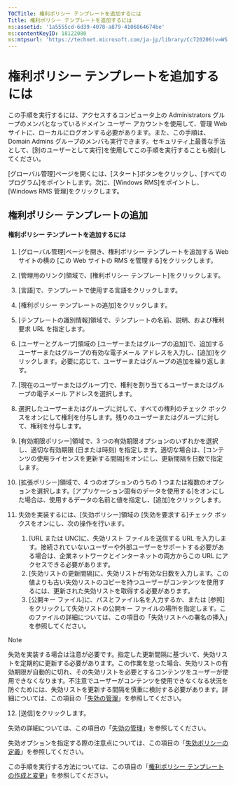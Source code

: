 ```yaml
---
TOCTitle: 権利ポリシー テンプレートを追加するには
Title: 権利ポリシー テンプレートを追加するには
ms:assetid: '1a5555cd-6d39-4078-a879-4106864674be'
ms:contentKeyID: 18122080
ms:mtpsurl: 'https://technet.microsoft.com/ja-jp/library/Cc720206(v=WS.10)'
---
```


権利ポリシー テンプレートを追加するには
=======================================

この手順を実行するには、アクセスするコンピュータ上の Administrators グループのメンバとなっているドメイン ユーザー アカウントを使用して、管理 Web サイトに、ローカルにログオンする必要があります。また、この手順は、Domain Admins グループのメンバも実行できます。セキュリティ上最善な手法として、\[別のユーザーとして実行\]を使用してこの手順を実行することも検討してください。

\[グローバル管理\]ページを開くには、\[スタート\]ボタンをクリックし、\[すべてのプログラム\]をポイントします。次に、\[Windows RMS\]をポイントし、\[Windows RMS 管理\]をクリックします。

権利ポリシー テンプレートの追加
-------------------------------

#### 権利ポリシー テンプレートを追加するには

1.  \[グローバル管理\]ページを開き、権利ポリシー テンプレートを追加する Web サイトの横の \[この Web サイトの RMS を管理する\]をクリックします。

2.  \[管理用のリンク\]領域で、\[権利ポリシー テンプレート\]をクリックします。

3.  \[言語\]で、テンプレートで使用する言語をクリックします。

4.  \[権利ポリシー テンプレートの追加\]をクリックします。

5.  \[テンプレートの識別情報\]領域で、テンプレートの名前、説明、および権利要求 URL を指定します。

6.  \[ユーザーとグループ\]領域の \[ユーザーまたはグループの追加\]で、追加するユーザーまたはグループの有効な電子メール アドレスを入力し、\[追加\]をクリックします。必要に応じて、ユーザーまたはグループの追加を繰り返します。

7.  \[現在のユーザーまたはグループ\]で、権利を割り当てるユーザーまたはグループの電子メール アドレスを選択します。

8.  選択したユーザーまたはグループに対して、すべての権利のチェック ボックスをオンにして権利を付与します。残りのユーザーまたはグループに対して、権利を付与します。

9.  \[有効期限ポリシー\]領域で、3 つの有効期限オプションのいずれかを選択し、適切な有効期限 (日または時刻) を指定します。適切な場合は、\[コンテンツの使用ライセンスを更新する間隔\]をオンにし、更新間隔を日数で指定します。

10. \[拡張ポリシー\]領域で、4 つのオプションのうちの 1 つまたは複数のオプションを選択します。\[アプリケーション固有のデータを使用する\]をオンにした場合は、使用するデータの名前と値を指定し、\[追加\]をクリックします。

11. 失効を実装するには、\[失効ポリシー\]領域の \[失効を要求する\]チェック ボックスをオンにし、次の操作を行います。

    1.  \[URL または UNC\]に、失効リスト ファイルを送信する URL を入力します。接続されていないユーザーや外部ユーザーをサポートする必要がある場合は、企業ネットワークとインターネットの両方からこの URL にアクセスできる必要があります。
    2.  \[失効リストの更新間隔\]に、失効リストが有効な日数を入力します。この値よりも古い失効リストのコピーを持つユーザーがコンテンツを使用するには、更新された失効リストを取得する必要があります。
    3.  \[公開キー ファイル\]に、パスとファイル名を入力するか、または \[参照\]をクリックして失効リストの公開キー ファイルの場所を指定します。このファイルの詳細については、この項目の「失効リストへの署名の挿入」を参照してください。

> [!Note]  
> 失効を実装する場合は注意が必要です。指定した更新間隔に基づいて、失効リストを定期的に更新する必要があります。この作業を怠った場合、失効リストの有効期限が自動的に切れ、その失効リストを必要とするコンテンツをユーザーが使用できなくなります。不注意でユーザーがコンテンツを使用できなくなる状況を防ぐためには、失効リストを更新する間隔を慎重に検討する必要があります。詳細については、この項目の「[失効の管理](https://technet.microsoft.com/df732a7d-1fb0-4845-87ca-fab4bc5f98a0)」を参照してください。 

12. \[送信\]をクリックします。

失効の詳細については、この項目の「[失効の管理](https://technet.microsoft.com/df732a7d-1fb0-4845-87ca-fab4bc5f98a0)」を参照してください。

失効オプションを指定する際の注意点については、この項目の「[失効ポリシーの定義](https://technet.microsoft.com/e2fffe9f-def7-439b-a8aa-43f8a065813d)」を参照してください。

この手順を実行する方法については、この項目の「[権利ポリシー テンプレートの作成と変更](https://technet.microsoft.com/6014176f-ef71-4d29-b3e3-da129c18563d)」を参照してください。
